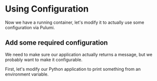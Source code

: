 # Using Configuration

Now we have a running container, let's modify it to actually use some configuration via Pulumi.

## Add some required configuration

We need to make sure our application actually returns a message, but we probably want to make it configurable. 

First, let's modify our Python application to print something from an environment variable.


